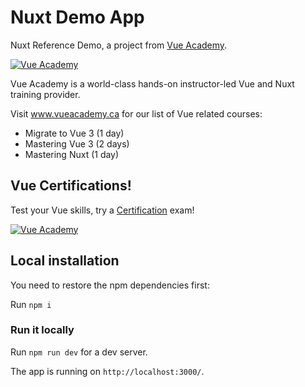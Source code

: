 # Nuxt Demo App

Nuxt Reference Demo, a project from <a href="https://vue.ac" target="_blank">Vue Academy</a>.

[![Vue Academy](https://www.vueacademy.ca/images/classroom.jpeg "Vue Academy")](https://www.vueacademy.ca)

Vue Academy is a world-class hands-on instructor-led Vue and Nuxt training provider.

Visit www.vueacademy.ca for our list of Vue related courses:
* Migrate to Vue 3 (1 day)
* Mastering Vue 3 (2 days)
* Mastering Nuxt (1 day)

## Vue Certifications!

Test your Vue skills, try a <a href="https://www.vueacademy.ca/certification" target="_blank">Certification</a> exam!

[![Vue Academy](https://www.vueacademy.ca/images/certification-badge.png "Vue Certifications")](https://www.vueacademy.ca/certification)


## Local installation

You need to restore the npm dependencies first:

Run `npm i`

### Run it locally

Run `npm run dev` for a dev server.

The app is running on `http://localhost:3000/`.

